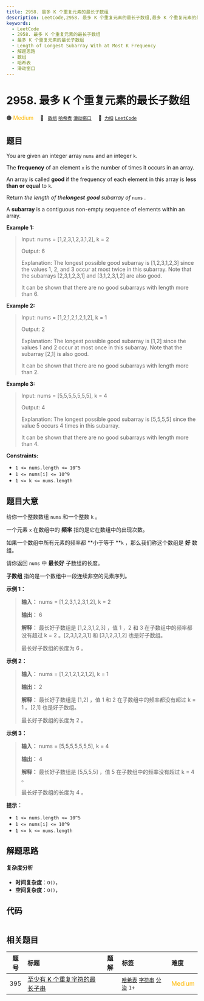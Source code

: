 ```yaml
---
title: 2958. 最多 K 个重复元素的最长子数组
description: LeetCode,2958. 最多 K 个重复元素的最长子数组,最多 K 个重复元素的最长子数组,Length of Longest Subarray With at Most K Frequency,解题思路,数组,哈希表,滑动窗口
keywords:
  - LeetCode
  - 2958. 最多 K 个重复元素的最长子数组
  - 最多 K 个重复元素的最长子数组
  - Length of Longest Subarray With at Most K Frequency
  - 解题思路
  - 数组
  - 哈希表
  - 滑动窗口
---
```


# 2958. 最多 K 个重复元素的最长子数组

🟠 <font color=#ffb800>Medium</font>&emsp; 🔖&ensp; [`数组`](/tag/array.md) [`哈希表`](/tag/hash-table.md) [`滑动窗口`](/tag/sliding-window.md)&emsp; 🔗&ensp;[`力扣`](https://leetcode.cn/problems/length-of-longest-subarray-with-at-most-k-frequency) [`LeetCode`](https://leetcode.com/problems/length-of-longest-subarray-with-at-most-k-frequency)

## 题目

You are given an integer array `nums` and an integer `k`.

The **frequency** of an element `x` is the number of times it occurs in an
array.

An array is called **good** if the frequency of each element in this array is
**less than or equal** to `k`.

Return _the length of the**longest** **good** subarray of_ `nums` _._

A **subarray** is a contiguous non-empty sequence of elements within an array.



**Example 1:**

> Input: nums = [1,2,3,1,2,3,1,2], k = 2
> 
> Output: 6
> 
> Explanation: The longest possible good subarray is [1,2,3,1,2,3] since the values 1, 2, and 3 occur at most twice in this subarray. Note that the subarrays [2,3,1,2,3,1] and [3,1,2,3,1,2] are also good.
> 
> It can be shown that there are no good subarrays with length more than 6.

**Example 2:**

> Input: nums = [1,2,1,2,1,2,1,2], k = 1
> 
> Output: 2
> 
> Explanation: The longest possible good subarray is [1,2] since the values 1 and 2 occur at most once in this subarray. Note that the subarray [2,1] is also good.
> 
> It can be shown that there are no good subarrays with length more than 2.

**Example 3:**

> Input: nums = [5,5,5,5,5,5,5], k = 4
> 
> Output: 4
> 
> Explanation: The longest possible good subarray is [5,5,5,5] since the value 5 occurs 4 times in this subarray.
> 
> It can be shown that there are no good subarrays with length more than 4.

**Constraints:**

  * `1 <= nums.length <= 10^5`
  * `1 <= nums[i] <= 10^9`
  * `1 <= k <= nums.length`


## 题目大意

给你一个整数数组 `nums` 和一个整数 `k` 。

一个元素 `x` 在数组中的 **频率**  指的是它在数组中的出现次数。

如果一个数组中所有元素的频率都 **小于等于  **`k` ，那么我们称这个数组是 **好**  数组。

请你返回 `nums` 中 **最长好**  子数组的长度。

**子数组** 指的是一个数组中一段连续非空的元素序列。



**示例 1：**

> 
> 
> 
> 
> 
> **输入：** nums = [1,2,3,1,2,3,1,2], k = 2
> 
> **输出：** 6
> 
> **解释：** 最长好子数组是 [1,2,3,1,2,3] ，值 1 ，2 和 3 在子数组中的频率都没有超过 k = 2 。[2,3,1,2,3,1] 和 [3,1,2,3,1,2] 也是好子数组。
> 
> 最长好子数组的长度为 6 。
> 
> 

**示例 2：**

> 
> 
> 
> 
> 
> **输入：** nums = [1,2,1,2,1,2,1,2], k = 1
> 
> **输出：** 2
> 
> **解释：** 最长好子数组是 [1,2] ，值 1 和 2 在子数组中的频率都没有超过 k = 1 。[2,1] 也是好子数组。
> 
> 最长好子数组的长度为 2 。
> 
> 

**示例 3：**

> 
> 
> 
> 
> 
> **输入：** nums = [5,5,5,5,5,5,5], k = 4
> 
> **输出：** 4
> 
> **解释：** 最长好子数组是 [5,5,5,5] ，值 5 在子数组中的频率没有超过 k = 4 。
> 
> 最长好子数组的长度为 4 。
> 
> 



**提示：**

  * `1 <= nums.length <= 10^5`
  * `1 <= nums[i] <= 10^9`
  * `1 <= k <= nums.length`


## 解题思路

#### 复杂度分析

- **时间复杂度**：`O()`，
- **空间复杂度**：`O()`，

## 代码

```javascript

```

## 相关题目

<!-- prettier-ignore -->
| 题号 | 标题 | 题解 | 标签 | 难度 |
| :------: | :------ | :------: | :------ | :------ |
| 395 | [至少有 K 个重复字符的最长子串](https://leetcode.com/problems/longest-substring-with-at-least-k-repeating-characters) |  |  [`哈希表`](/tag/hash-table.md) [`字符串`](/tag/string.md) [`分治`](/tag/divide-and-conquer.md) `1+` | <font color=#ffb800>Medium</font> |